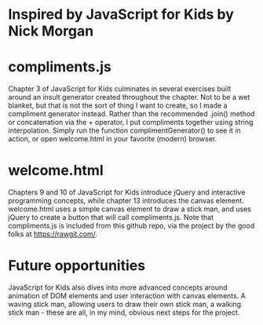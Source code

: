 # Inspired by JavaScript for Kids by Nick Morgan

# compliments.js
Chapter 3 of JavaScript for Kids culminates in several exercises built around an insult generator created throughout the chapter.
Not to be a wet blanket, but that is not the sort of thing I want to create, so I made a compliment generator instead. Rather than 
the recommended .join() method or concatenation via the + operator, I put compliments together using string interpolation. Simply 
run the function complimentGenerator() to see it in action, or open welcome.html in your favorite (modern) browser. 

# welcome.html
Chapters 9 and 10 of JavaScript for Kids introduce jQuery and interactive programming concepts, while chapter 13 introduces the canvas element. 
welcome.html uses a simple canvas element to draw a stick man, and uses jQuery to create a button that will call compliments.js. Note that 
compliments.js is included from this github repo, via the project by the good folks at https://rawgit.com/. 

# Future opportunities
JavaScript for Kids also dives into more advanced concepts around animation of DOM elements and user interaction with canvas elements. 
A waving stick man, allowing users to draw their own stick man, a walking stick man - these are all, in my mind, 
obvious next steps for the project. 
